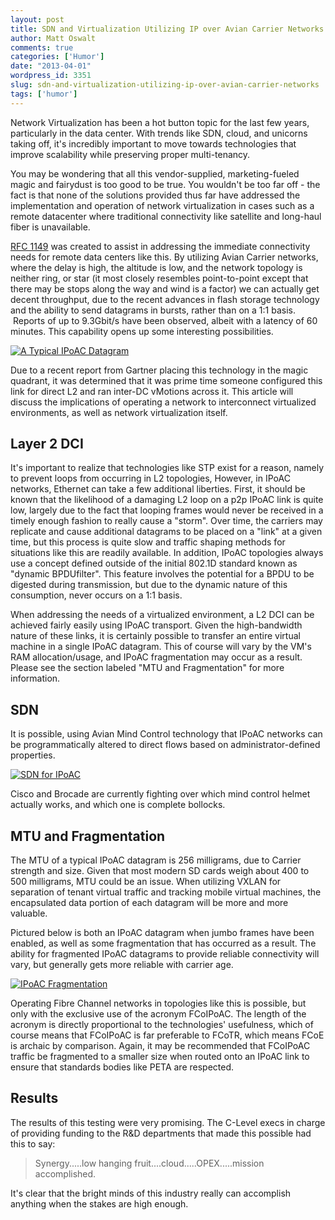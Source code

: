 ```yaml
---
layout: post
title: SDN and Virtualization Utilizing IP over Avian Carrier Networks
author: Matt Oswalt
comments: true
categories: ['Humor']
date: "2013-04-01"
wordpress_id: 3351
slug: sdn-and-virtualization-utilizing-ip-over-avian-carrier-networks
tags: ['humor']
---
```



Network Virtualization has been a hot button topic for the last few years, particularly in the data center. With trends like SDN, cloud, and unicorns taking off, it's incredibly important to move towards technologies that improve scalability while preserving proper multi-tenancy.

You may be wondering that all this vendor-supplied, marketing-fueled magic and fairydust is too good to be true. You wouldn't be too far off - the fact is that none of the solutions provided thus far have addressed the implementation and operation of network virtualization in cases such as a remote datacenter where traditional connectivity like satellite and long-haul fiber is unavailable.

[RFC 1149](http://tools.ietf.org/html/rfc1149) was created to assist in addressing the immediate connectivity needs for remote data centers like this. By utilizing Avian Carrier networks, where the delay is high, the altitude is low, and the network topology is neither ring, or star (it most closely resembles point-to-point except that there may be stops along the way and wind is a factor) we can actually get decent throughput, due to the recent advances in flash storage technology and the ability to send datagrams in bursts, rather than on a 1:1 basis.  Reports of up to 9.3Gbit/s have been observed, albeit with a latency of 60 minutes. This capability opens up some interesting possibilities.

[![A Typical IPoAC Datagram](assets/2013/03/Carrier_Pigeon_PSF.jpg)](assets/2013/03/Carrier_Pigeon_PSF.jpg)

Due to a recent report from Gartner placing this technology in the magic quadrant, it was determined that it was prime time someone configured this link for direct L2 and ran inter-DC vMotions across it. This article will discuss the implications of operating a network to interconnect virtualized environments, as well as network virtualization itself.

## Layer 2 DCI

It's important to realize that technologies like STP exist for a reason, namely to prevent loops from occurring in L2 topologies, However, in IPoAC networks, Ethernet can take a few additional liberties. First, it should be known that the likelihood of a damaging L2 loop on a p2p IPoAC link is quite low, largely due to the fact that looping frames would never be received in a timely enough fashion to really cause a "storm". Over time, the carriers may replicate and cause additional datagrams to be placed on a "link" at a given time, but this process is quite slow and traffic shaping methods for situations like this are readily available. In addition, IPoAC topologies always use a concept defined outside of the initial 802.1D standard known as "dynamic BPDUfilter". This feature involves the potential for a BPDU to be digested during transmission, but due to the dynamic nature of this consumption, never occurs on a 1:1 basis.

When addressing the needs of a virtualized environment, a L2 DCI can be achieved fairly easily using IPoAC transport. Given the high-bandwidth nature of these links, it is certainly possible to transfer an entire virtual machine in a single IPoAC datagram. This of course will vary by the VM's RAM allocation/usage, and IPoAC fragmentation may occur as a result. Please see the section labeled "MTU and Fragmentation" for more information.

## SDN

It is possible, using Avian Mind Control technology that IPoAC networks can be programmatically altered to direct flows based on administrator-defined properties.

[![SDN for IPoAC](assets/2013/03/Carrier_Pigeon_PSFmindcontrol.jpg)](assets/2013/03/Carrier_Pigeon_PSFmindcontrol.jpg)

Cisco and Brocade are currently fighting over which mind control helmet actually works, and which one is complete bollocks.

## MTU and Fragmentation

The MTU of a typical IPoAC datagram is 256 milligrams, due to Carrier strength and size. Given that most modern SD cards weigh about 400 to 500 milligrams, MTU could be an issue. When utilizing VXLAN for separation of tenant virtual traffic and tracking mobile virtual machines, the encapsulated data portion of each datagram will be more and more valuable.

Pictured below is both an IPoAC datagram when jumbo frames have been enabled, as well as some fragmentation that has occurred as a result. The ability for fragmented IPoAC datagrams to provide reliable connectivity will vary, but generally gets more reliable with carrier age.

[![IPoAC Fragmentation](assets/2013/03/0413pigeon00051.jpg)](assets/2013/03/0413pigeon00051.jpg)

Operating Fibre Channel networks in topologies like this is possible, but only with the exclusive use of the acronym FCoIPoAC. The length of the acronym is directly proportional to the technologies' usefulness, which of course means that FCoIPoAC is far preferable to FCoTR, which means FCoE is archaic by comparison. Again, it may be recommended that FCoIPoAC traffic be fragmented to a smaller size when routed onto an IPoAC link to ensure that standards bodies like PETA are respected.

## Results

The results of this testing were very promising. The C-Level execs in charge of providing funding to the R&D departments that made this possible had this to say:

> Synergy.....low hanging fruit....cloud.....OPEX.....mission accomplished.

It's clear that the bright minds of this industry really can accomplish anything when the stakes are high enough.
